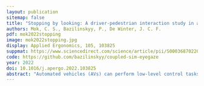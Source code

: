 ```yaml
---
layout: publication
sitemap: false
title: "Stopping by looking: A driver-pedestrian interaction study in a coupled simulator using head-mounted displays with eye-tracking"
authors: Mok, C. S., Bazilinskyy, P., De Winter, J. C. F.
pdf: mok2022stopping
image: mok2022stopping.jpg
display: Applied Ergonomics, 105, 103825
suppmat: https://www.sciencedirect.com/science/article/pii/S000368702200148X#appsec1
code: https://github.com/bazilinskyy/coupled-sim-eyegaze
year: 2022
doi: 10.1016/j.apergo.2022.103825
abstract: "Automated vehicles (AVs) can perform low-level control tasks but are not always capable of proper decision-making. This paper presents a concept of eye-based maneuver control for AV-pedestrian interaction. Previously, it was unknown whether the AV should conduct a stopping maneuver when the driver looks at the pedestrian or looks away from the pedestrian. A two-agent experiment was conducted using two head-mounted displays with integrated eye-tracking. Seventeen pairs of participants (pedestrian and driver) each interacted in a road crossing scenario. The pedestrians' task was to hold a button when they felt safe to cross the road, and the drivers' task was to direct their gaze according to instructions. Participants completed three 16-trial blocks: (1) Baseline, in which the AV was pre-programmed to yield or not yield, (2) Look to Yield (LTY), in which the AV yielded when the driver looked at the pedestrian, and (3) Look Away to Yield (LATY), in which the AV yielded when the driver did not look at the pedestrian. The driver's eye movements in the LTY and LATY conditions were visualized using a virtual light beam. Crossing performance was assessed based on whether the pedestrian held the button when the AV yielded and released the button when the AV did not yield. Furthermore, the pedestrians' and drivers' acceptance of the mappings was measured through a questionnaire. The results showed that the LTY and LATY mappings yielded better crossing performance than Baseline. Furthermore, the LTY condition was best accepted by drivers and pedestrians. Eye-tracking analyses indicated that the LTY and LATY mappings attracted the pedestrian's attention, while pedestrians still distributed their attention between the AV and a second vehicle approaching from the other direction. In conclusion, LTY control may be a promising means of AV control at intersections before full automation is technologically feasible."
---
```

